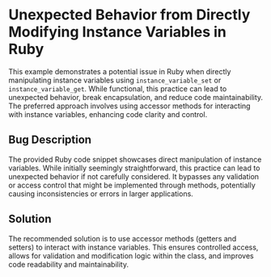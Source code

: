 # Unexpected Behavior from Directly Modifying Instance Variables in Ruby

This example demonstrates a potential issue in Ruby when directly manipulating instance variables using `instance_variable_set` or `instance_variable_get`. While functional, this practice can lead to unexpected behavior, break encapsulation, and reduce code maintainability.  The preferred approach involves using accessor methods for interacting with instance variables, enhancing code clarity and control.

## Bug Description
The provided Ruby code snippet showcases direct manipulation of instance variables.  While initially seemingly straightforward, this practice can lead to unexpected behavior if not carefully considered. It bypasses any validation or access control that might be implemented through methods, potentially causing inconsistencies or errors in larger applications.

## Solution
The recommended solution is to use accessor methods (getters and setters) to interact with instance variables. This ensures controlled access, allows for validation and modification logic within the class, and improves code readability and maintainability.